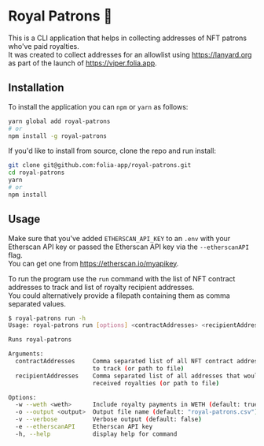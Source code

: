 # Royal Patrons 👑

This is a CLI application that helps in collecting addresses of NFT patrons who've paid royalties.  
It was created to collect addresses for an allowlist using https://lanyard.org as part of the launch of https://viper.folia.app.

## Installation

To install the application you can `npm` or `yarn` as follows:

```bash
yarn global add royal-patrons
# or
npm install -g royal-patrons
```

If you'd like to install from source, clone the repo and run install:
  
```bash
git clone git@github.com:folia-app/royal-patrons.git
cd royal-patrons
yarn
# or
npm install
```

## Usage

Make sure that you've added `ETHERSCAN_API_KEY` to an `.env` with your Etherscan API key or passed the Etherscan API key via the `--etherscanAPI` flag.  
You can get one from https://etherscan.io/myapikey.

To run the program use the `run` command with the list of NFT contract addresses to track and list of royalty recipient addresses.  
You could alternatively provide a filepath containing them as comma separated values.
```bash
$ royal-patrons run -h
Usage: royal-patrons run [options] <contractAddresses> <recipientAddresses>

Runs royal-patrons

Arguments:
  contractAddresses     Comma separated list of all NFT contract addresses you want
                        to track (or path to file)
  recipientAddresses    Comma separated list of all addresses that would have
                        received royalties (or path to file)

Options:
  -w --weth <weth>      Include royalty payments in WETH (default: true)
  -o --output <output>  Output file name (default: "royal-patrons.csv")
  -v --verbose          Verbose output (default: false)
  -e --etherscanAPI     Etherscan API key
  -h, --help            display help for command
```